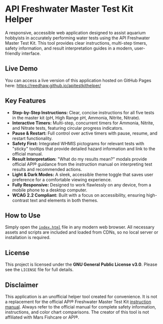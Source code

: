 # API Freshwater Master Test Kit Helper

A responsive, accessible web application designed to assist aquarium hobbyists in accurately performing water tests using the API Freshwater Master Test Kit. This tool provides clear instructions, multi-step timers, safety information, and result interpretation guides in a modern, user-friendly interface.

## Live Demo

You can access a live version of this application hosted on GitHub Pages here: https://reedhaw.github.io/apitestkithelper/

## Key Features

* **Step-by-Step Instructions:** Clear, concise instructions for all five tests in the master kit (pH, High Range pH, Ammonia, Nitrite, Nitrate).
* **Interactive Timers:** Multi-step, concurrent timers for Ammonia, Nitrite, and Nitrate tests, featuring circular progress indicators.
* **Pause & Restart:** Full control over active timers with pause, resume, and restart functionality.
* **Safety First:** Integrated WHMIS pictograms for relevant tests with "sticky" tooltips that provide detailed hazard information and link to the official manual.
* **Result Interpretation:** "What do my results mean?" modals provide official API® guidance from the instruction manual on interpreting test results and recommended actions.
* **Light & Dark Modes:** A sleek, accessible theme toggle that saves user preference for a comfortable viewing experience.
* **Fully Responsive:** Designed to work flawlessly on any device, from a mobile phone to a desktop computer.
* **WCAG 2.2 Compliant:** Built with a focus on accessibility, ensuring high-contrast text and elements in both themes.

## How to Use

Simply open the [`index.html`](https://reedhaw.github.io/apitestkithelper/) file in any modern web browser. All necessary assets and scripts are included and loaded from CDNs, so no local server or installation is required.

## License

This project is licensed under the **GNU General Public License v3.0**. Please see the `LICENSE` file for full details.

## Disclaimer

This application is an unofficial helper tool created for convenience. It is not a replacement for the official API® Freshwater Master Test Kit [instruction manual](https://apifishcare.com/pdfs/products-us/freshwater-master-test-kit/api-freshwater-master-test-kit-instruction-manual.pdf). Always refer to the official manual for complete safety information, instructions, and color chart comparisons. The creator of this tool is not affiliated with Mars Fishcare or API®.
